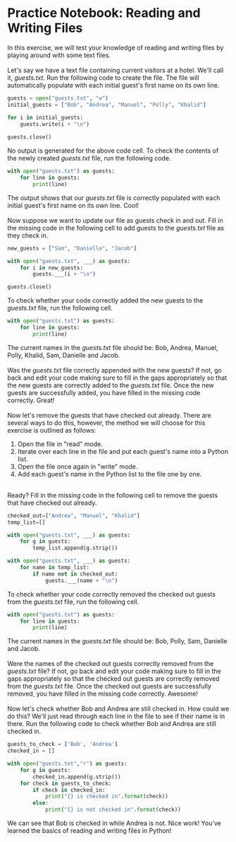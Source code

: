 
# Practice Notebook: Reading and Writing Files

In this exercise, we will test your knowledge of reading and writing files by playing around with some text files. 
<br><br>
Let's say we have a text file containing current visitors at a hotel.  We'll call it, *guests.txt*.  Run the following code to create the file.  The file will automatically populate with each initial guest's first name on its own line.


```python
guests = open("guests.txt", "w")
initial_guests = ["Bob", "Andrea", "Manuel", "Polly", "Khalid"]

for i in initial_guests:
    guests.write(i + "\n")
    
guests.close()
```

No output is generated for the above code cell.  To check the contents of the newly created *guests.txt* file, run the following code.


```python
with open("guests.txt") as guests:
    for line in guests:
        print(line)
```

The output shows that our *guests.txt* file is correctly populated with each initial guest's first name on its own line.  Cool!
<br><br>
Now suppose we want to update our file as guests check in and out.  Fill in the missing code in the following cell to add guests to the *guests.txt* file as they check in.


```python
new_guests = ["Sam", "Danielle", "Jacob"]

with open("guests.txt", ___) as guests:
    for i in new_guests:
        guests.___(i + "\n")

guests.close()
```

To check whether your code correctly added the new guests to the *guests.txt* file, run the following cell.


```python
with open("guests.txt") as guests:
    for line in guests:
        print(line)
```

The current names in the *guests.txt* file should be:  Bob, Andrea, Manuel, Polly, Khalid, Sam, Danielle and Jacob.
<br><br>
Was the *guests.txt* file correctly appended with the new guests? If not, go back and edit your code making sure to fill in the gaps appropriately so that the new guests are correctly added to the *guests.txt* file.  Once the new guests are successfully added, you have filled in the missing code correctly.  Great!
<br><br>
Now let's remove the guests that have checked out already.  There are several ways to do this, however, the method we will choose for this exercise is outlined as follows:
1. Open the file in "read" mode.
2. Iterate over each line in the file and put each guest's name into a Python list.
3. Open the file once again in "write" mode.
4. Add each guest's name in the Python list to the file one by one.

<br>
Ready? Fill in the missing code in the following cell to remove the guests that have checked out already.


```python
checked_out=["Andrea", "Manuel", "Khalid"]
temp_list=[]

with open("guests.txt", ___) as guests:
    for g in guests:
        temp_list.append(g.strip())

with open("guests.txt", ___) as guests:
    for name in temp_list:
        if name not in checked_out:
            guests.___(name + "\n")
```

To check whether your code correctly removed the checked out guests from the *guests.txt* file, run the following cell.


```python
with open("guests.txt") as guests:
    for line in guests:
        print(line)
```

The current names in the *guests.txt* file should be:  Bob, Polly, Sam, Danielle and Jacob.
<br><br>
Were the names of the checked out guests correctly removed from the *guests.txt* file? If not, go back and edit your code making sure to fill in the gaps appropriately so that the checked out guests are correctly removed from the *guests.txt* file. Once the checked out guests are successfully removed, you have filled in the missing code correctly. Awesome!
<br><br>
Now let's check whether Bob and Andrea are still checked in.  How could we do this? We'll just read through each line in the file to see if their name is in there.  Run the following code to check whether Bob and Andrea are still checked in.


```python
guests_to_check = ['Bob', 'Andrea']
checked_in = []

with open("guests.txt","r") as guests:
    for g in guests:
        checked_in.append(g.strip())
    for check in guests_to_check:
        if check in checked_in:
            print("{} is checked in".format(check))
        else:
            print("{} is not checked in".format(check))
```

We can see that Bob is checked in while Andrea is not.  Nice work! You've learned the basics of reading and writing files in Python!
